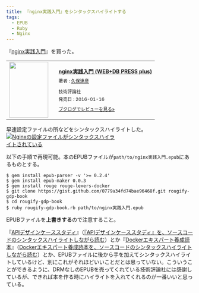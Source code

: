 ```yaml
---
title: 『nginx実践入門』をシンタックスハイライトする
tags:
  - EPUB
  - Ruby
  - Nginx
---
```


『[nginx実践入門][]』を買った。
<div class="booklog_html"><table><tr><td class="booklog_html_image"><a href="http://www.amazon.co.jp/nginx%E5%AE%9F%E8%B7%B5%E5%85%A5%E9%96%80-WEB-DB-PRESS-plus-%E4%B9%85%E4%BF%9D/dp/4774178667%3FSubscriptionId%3D0AVSM5SVKRWTFMG7ZR82%26tag%3Dbooklog.jp-22%26linkCode%3Dxm2%26camp%3D2025%26creative%3D165953%26creativeASIN%3D4774178667" target="_blank"><img src="http://ecx.images-amazon.com/images/I/511NShYrT8L._SL160_.jpg" width="105" height="150" style="border:0;border-radius:0;" /></a></td><td class="booklog_html_info" style="padding-left:20px;"><div class="booklog_html_title" style="margin-bottom:10px;font-size:14px;font-weight:bold;"><a href="http://www.amazon.co.jp/nginx%E5%AE%9F%E8%B7%B5%E5%85%A5%E9%96%80-WEB-DB-PRESS-plus-%E4%B9%85%E4%BF%9D/dp/4774178667%3FSubscriptionId%3D0AVSM5SVKRWTFMG7ZR82%26tag%3Dbooklog.jp-22%26linkCode%3Dxm2%26camp%3D2025%26creative%3D165953%26creativeASIN%3D4774178667" target="_blank">nginx実践入門 (WEB+DB PRESS plus)</a></div><div style="margin-bottom:10px;"><div class="booklog_html_author" style="margin-bottom:15px;font-size:12px;;line-height:1.2em">著者 : <a href="http://booklog.jp/author/%E4%B9%85%E4%BF%9D%E9%81%94%E5%BD%A6" target="_blank">久保達彦</a></div><div class="booklog_html_manufacturer" style="margin-bottom:5px;font-size:12px;;line-height:1.2em">技術評論社</div><div class="booklog_html_release" style="font-size:12px;;line-height:1.2em">発売日 : 2016-01-16</div></div><div class="booklog_html_link_amazon"><a href="http://booklog.jp/item/1/4774178667" style="font-size:12px;" target="_blank">ブクログでレビューを見る»</a></div></td></tr></table></div>

早速設定ファイルの所などをシンタックスハイライトした。
<a href="https://gyazo.com/7fa685b4b5ff7ab226c72794b5a89d4b"><img src="https://gyazo.com/7fa685b4b5ff7ab226c72794b5a89d4b.png" alt="Nginxの設定ファイルがシンタックスハイライトされている" style="max-width: 60%;"></a>

以下の手順で再現可能。本のEPUBファイルが`path/to/nginx実践入門.epub`にあるものとする。

    $ gem install epub-parser -v '>= 0.2.4'
    $ gem install epub-maker 0.0.3
    $ gem install rouge rouge-lexers-docker
    $ git clone https://gist.github.com/0779a34fd74bae96468f.git rougify-gdp-book
    $ cd rougify-gdp-book
    $ ruby rougify-gdp-book.rb path/to/nginx実践入門.epub

EPUBファイルを**上書きする**ので注意すること。

『[APIデザインケーススタディ][]』（[『APIデザインケーススタディ』を、ソースコードのシンタックスハイライトしながら読む][]）とか『[Dockerエキスパート養成読本][]』（[Dockerエキスパート養成読本を、ソースコードのシンタックスハイライトしながら読む][]）とか、EPUBファイルに後から手を加えてシンタックスハイライトしているけど、別にこれがそれほどいいことだとは思っていない。こういうことができるように、DRMなしのEPUBを売ってくれている技術評論社には感謝しているが、できれば本を作る時にハイライトを入れてくれるのが一番いいと思っている。

[nginx実践入門]: https://gihyo.jp/dp/ebook/2016/978-4-7741-7936-0
[APIデザインケーススタディ]: https://gihyo.jp/dp/ebook/2015/978-4-7741-7879-0
[『APIデザインケーススタディ』を、ソースコードのシンタックスハイライトしながら読む]: ../../2016/01/03.html
[Dockerエキスパート養成読本]: https://gihyo.jp/dp/ebook/2015/978-4-7741-7464-8
[Dockerエキスパート養成読本を、ソースコードのシンタックスハイライトしながら読む]: http://apehuci-kitaitimakoto.sqale.jp/apehuci/?date=20150705
